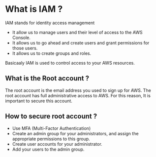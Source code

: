 # What is IAM ?
IAM stands for identity access management
- It allow us to manage users and their level of access to the AWS Console. 
- It allows us to go ahead and create users and grant permissions for those users.
- It allows us to create groups and roles.

Basicaaly IAM is used to control access to your AWS resources. 

## What is the Root account ?
The root account is the email address you used to sign up for AWS. The root account has full administrative access to AWS. For this reason, It is important to secure this account.

## How to secure root account ?
- Use MFA (Multi-Factor Authentication)
- Create an admin group for your administrators, and assign the appropriate permissions to this group.
- Create user accounts for your administrator.
- Add your users to the admin group. 

